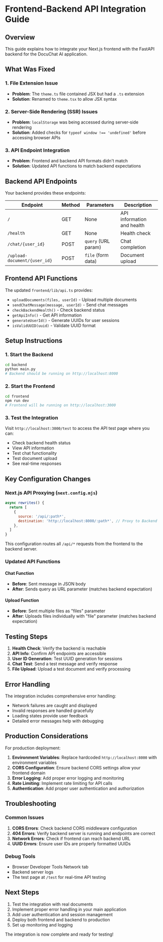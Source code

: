 # Frontend-Backend API Integration Guide

## Overview
This guide explains how to integrate your Next.js frontend with the FastAPI backend for the DocuChat AI application.

## What Was Fixed

### 1. **File Extension Issue**
- **Problem**: The `theme.ts` file contained JSX but had a `.ts` extension
- **Solution**: Renamed to `theme.tsx` to allow JSX syntax

### 2. **Server-Side Rendering (SSR) Issues**
- **Problem**: `localStorage` was being accessed during server-side rendering
- **Solution**: Added checks for `typeof window !== 'undefined'` before accessing browser APIs

### 3. **API Endpoint Integration**
- **Problem**: Frontend and backend API formats didn't match
- **Solution**: Updated API functions to match backend expectations

## Backend API Endpoints

Your backend provides these endpoints:

| Endpoint | Method | Parameters | Description |
|----------|--------|------------|-------------|
| `/` | GET | None | API information and health |
| `/health` | GET | None | Health check |
| `/chat/{user_id}` | POST | `query` (URL param) | Chat completion |
| `/upload-document/{user_id}` | POST | `file` (form data) | Document upload |

## Frontend API Functions

The updated `frontend/lib/api.ts` provides:

- `uploadDocuments(files, userId)` - Upload multiple documents
- `sendChatMessage(message, userId)` - Send chat messages
- `checkBackendHealth()` - Check backend status
- `getApiInfo()` - Get API information
- `generateUserId()` - Generate UUIDs for user sessions
- `isValidUUID(uuid)` - Validate UUID format

## Setup Instructions

### 1. Start the Backend
```bash
cd backend
python main.py
# Backend should be running on http://localhost:8000
```

### 2. Start the Frontend
```bash
cd frontend
npm run dev
# Frontend will be running on http://localhost:3000
```

### 3. Test the Integration

Visit `http://localhost:3000/test` to access the API test page where you can:

- Check backend health status
- View API information
- Test chat functionality
- Test document upload
- See real-time responses

## Key Configuration Changes

### Next.js API Proxying (`next.config.mjs`)
```javascript
async rewrites() {
  return [
    {
      source: '/api/:path*',
      destination: 'http://localhost:8000/:path*', // Proxy to Backend
    },
  ]
}
```

This configuration routes all `/api/*` requests from the frontend to the backend server.

### Updated API Functions

#### Chat Function
- **Before**: Sent message in JSON body
- **After**: Sends query as URL parameter (matches backend expectation)

#### Upload Function  
- **Before**: Sent multiple files as "files" parameter
- **After**: Uploads files individually with "file" parameter (matches backend expectation)

## Testing Steps

1. **Health Check**: Verify the backend is reachable
2. **API Info**: Confirm API endpoints are accessible
3. **User ID Generation**: Test UUID generation for sessions
4. **Chat Test**: Send a test message and verify response
5. **File Upload**: Upload a test document and verify processing

## Error Handling

The integration includes comprehensive error handling:

- Network failures are caught and displayed
- Invalid responses are handled gracefully
- Loading states provide user feedback
- Detailed error messages help with debugging

## Production Considerations

For production deployment:

1. **Environment Variables**: Replace hardcoded `http://localhost:8000` with environment variables
2. **CORS Configuration**: Ensure backend CORS settings allow your frontend domain
3. **Error Logging**: Add proper error logging and monitoring
4. **Rate Limiting**: Implement rate limiting for API calls
5. **Authentication**: Add proper user authentication and authorization

## Troubleshooting

### Common Issues

1. **CORS Errors**: Check backend CORS middleware configuration
2. **404 Errors**: Verify backend server is running and endpoints are correct
3. **Network Errors**: Check if frontend can reach backend URL
4. **UUID Errors**: Ensure user IDs are properly formatted UUIDs

### Debug Tools

- Browser Developer Tools Network tab
- Backend server logs
- The test page at `/test` for real-time API testing

## Next Steps

1. Test the integration with real documents
2. Implement proper error handling in your main application
3. Add user authentication and session management
4. Deploy both frontend and backend to production
5. Set up monitoring and logging

The integration is now complete and ready for testing! 